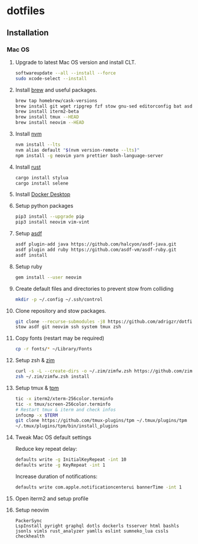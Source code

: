 # dotfiles

## Installation

### Mac OS

1. Upgrade to latest Mac OS version and install CLT.

   ```bash
   softwareupdate --all --install --force
   sudo xcode-select --install
   ```

1. Install [brew](https://brew.sh/index_es) and useful packages.

   ```bash
   brew tap homebrew/cask-versions
   brew install git wget ripgrep fzf stow gnu-sed editorconfig bat asdf gpg gawk htop ffmpeg jq fd moreutils git-delta
   brew install iterm2-beta
   brew install tmux --HEAD
   brew install neovim --HEAD
   ```

1. Install [nvm](https://github.com/nvm-sh/nvm)

   ```bash
   nvm install --lts
   nvm alias default "$(nvm version-remote --lts)"
   npm install -g neovim yarn prettier bash-language-server
   ```

1. Install [rust](https://www.rust-lang.org/tools/install)

   ```bash
   cargo install stylua
   cargo install selene
   ```

1. Install [Docker Desktop](https://www.docker.com/products/docker-desktop)

1. Setup python packages

   ```bash
   pip3 install --upgrade pip
   pip3 install neovim vim-vint
   ```

1. Setup [asdf](https://github.com/asdf-vm/asdf)

   ```bash
   asdf plugin-add java https://github.com/halcyon/asdf-java.git
   asdf plugin add ruby https://github.com/asdf-vm/asdf-ruby.git
   asdf install
   ```

1. Setup ruby

   ```bash
   gem install --user neovim
   ```

1. Create default files and directories to prevent stow from colliding

   ```bash
   mkdir -p ~/.config ~/.ssh/control
   ```

1. Clone repository and stow packages.

   ```bash
   git clone --recurse-submodules -j8 https://github.com/adrigzr/dotfiles.git ~/dotfiles && cd $_
   stow asdf git neovim ssh system tmux zsh
   ```

1. Copy fonts (restart may be required)

   ```bash
   cp -r fonts/* ~/Library/Fonts
   ```

1. Setup zsh & [zim](https://github.com/zimfw/zimfw)

   ```bash
   curl -s -L --create-dirs -o ~/.zim/zimfw.zsh https://github.com/zimfw/zimfw/releases/latest/download/zimfw.zsh
   zsh ~/.zim/zimfw.zsh install
   ```

1. Setup tmux & [tpm](https://github.com/tmux-plugins/tpm)

   ```bash
   tic -x iterm2/xterm-256color.terminfo
   tic -x tmux/screen-256color.terminfo
   # Restart tmux & iterm and check infos
   infocmp -x $TERM
   git clone https://github.com/tmux-plugins/tpm ~/.tmux/plugins/tpm
   ~/.tmux/plugins/tpm/bin/install_plugins
   ```

1. Tweak Mac OS default settings

   Reduce key repeat delay:

   ```bash
   defaults write -g InitialKeyRepeat -int 10
   defaults write -g KeyRepeat -int 1
   ```

   Increase duration of notifications:

   ```bash
   defaults write com.apple.notificationcenterui bannerTime -int 1
   ```

1. Open iterm2 and setup profile

1. Setup neovim

   ```text
   PackerSync
   LspInstall pyright graphql dotls dockerls tsserver html bashls jsonls vimls rust_analyzer yamlls eslint sumneko_lua cssls
   checkhealth
   ```

